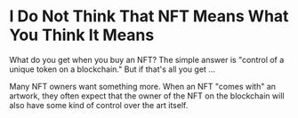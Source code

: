 # I Do Not Think That NFT Means What You Think It Means #

What do you get when you buy an NFT? The simple answer is "control of a unique token on a blockchain." But if that's all you get ...

Many NFT owners want something more. When an NFT "comes with" an artwork, they often expect that the owner of the NFT on the blockchain will also have some kind of control over the art itself.
